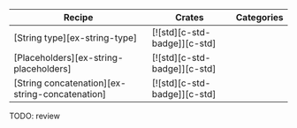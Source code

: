 | Recipe | Crates | Categories |
|---|---|---|
| [String type][ex-string-type] | [![std][c-std-badge]][c-std] | |
| [Placeholders][ex-string-placeholders] | [![std][c-std-badge]][c-std] | |
| [String concatenation][ex-string-concatenation] | [![std][c-std-badge]][c-std] | |

<div class="hidden">
TODO: review
</div>
